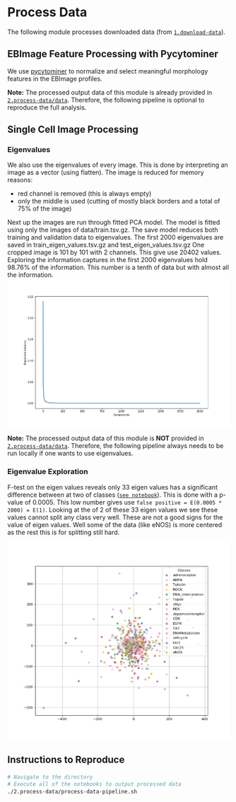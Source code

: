 # Process Data

The following module processes downloaded data (from [`1.download-data`](1.download-data)).

## EBImage Feature Processing with Pycytominer

We use [pycytominer](https://github.com/cytomining/pycytominer) to normalize and select meaningful morphology features in the EBImage profiles.

**Note:** The processed output data of this module is already provided in [`2.process-data/data`](https://github.com/cytomining/pycytominer).
Therefore, the following pipeline is optional to reproduce the full analysis.

## Single Cell Image Processing

### Eigenvalues

We also use the eigenvalues of every image.
This is done by interpreting an image as a vector (using flatten).
The image is reduced for memory reasons:
- red channel is removed (this is always empty)
- only the middle is used (cutting of mostly black borders and a total of 75% of the image)

Next up the images are run through fitted PCA model.
The model is fitted using only the images of data/train.tsv.gz.
The save model reduces both training and validation data to eigenvalues.
The first 2000 eigenvalues are saved in train_eigen_values.tsv.gz and test_eigen_values.tsv.gz
One cropped image is 101 by 101 with 2 channels.
This give use 20402 values.
Exploring the information captures in the first 2000 eigenvalues hold 98.76% of the information.
This number is a tenth of data but with almost all the information.
![information graph](models/information_graph_0.9876.png)

**Note:** The processed output data of this module is **NOT** provided in [`2.process-data/data`](/2.process-data/data`).
Therefore, the following pipeline always needs to be run locally if one wants to use eigenvalues.

### Eigenvalue Exploration
F-test on the eigen values reveals only 33 eigen values has a significant difference between at two of classes ([`see notebook`](2.process-data/2.1.analysing-eigen-values.ipynb)). 
This is done with a p-value of 0.0005. This low number gives use ```false positive = E(0.0005 * 2000) = E(1)```. 
Looking at the of 2 of these 33 eigen values we see these values cannot split any class very well. 
These are not a good signs for the value of eigen values. 
Well some of the data (like eNOS) is more centered as the rest this is for splitting still hard. 

![plots](/2.process-data/results/scatterplot_eigen_value_0034_eigen_value_0040.png)

## Instructions to Reproduce

```bash
# Navigate to the directory
# Execute all of the notebooks to output processed data
./2.process-data/process-data-pipeline.sh
```
